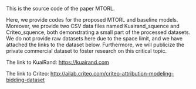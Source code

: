 This is the source code of the paper MTORL. 

Here, we provide codes for the proposed MTORL and baseline models. Moreover, we provide two CSV data files named Kuairand_squence and Criteo_squence, 
both demonstrating a small part of the processed datasets. We do not provide raw datasets here due to the space limit, and we have attached the links to the dataset below. 
Furthermore, we will publicize the private commercial dataset to foster research on this critical topic.

The link to KuaiRand: https://kuairand.com

The link to Criteo: http://ailab.criteo.com/criteo-attribution-modeling-bidding-dataset
